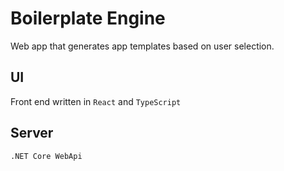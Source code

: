 # Boilerplate Engine

Web app that generates app templates based on user selection.

## UI

Front end written in `React` and `TypeScript`

## Server

`.NET Core WebApi`
